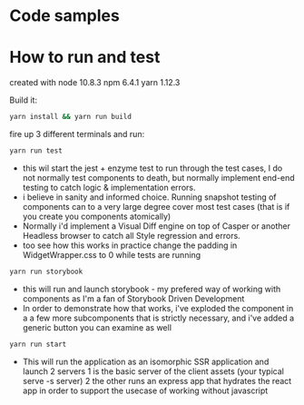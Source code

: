 # Code samples

# How to run and test

created with
node 10.8.3
npm 6.4.1
yarn 1.12.3

Build it:

```bash
yarn install && yarn run build
```


fire up 3 different terminals and run:

```bash
yarn run test
```

 * this wil start the jest + enzyme test to run through the test cases, I do not normally test components to death, but normally implement end-end testing to catch logic & implementation errors.
 * i believe in sanity and informed choice. Running snapshot testing of components can to a very large degree cover most test cases (that is if you create you components atomically)
 * Normally i'd implement a Visual Diff engine on top of Casper or another Headless browser to catch all Style regression and errors.
 * too see how this works in practice change the padding in WidgetWrapper.css to 0 while tests are running

```bash
yarn run storybook
```

 * this will run and launch storybook - my prefered way of working with components as I'm a fan of Storybook Driven Development
 * In order to demonstrate how that works, i've exploded the component in a a few more subcomponents that is strictly necessary, and i've added a generic button you can examine as well

```bash
yarn run start
```

 * This will run the application as an isomorphic SSR application and launch 2 servers
    1 is the basic server of the client assets (your typical serve -s server)
    2 the other runs an express app that hydrates the react app in order to support the usecase of working without javascript
